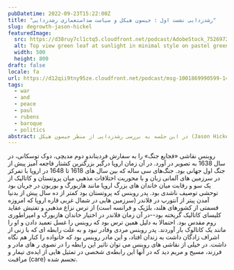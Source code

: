 ```yaml
---
pubDatetime: 2022-09-23T15:22:00Z
title: "رشدزدایی نشست اول : جیسون هیکل و سیاست ضداستعماری رشدزدایی"
slug: degrowth-jason-hickel
featuredImage:
  src: https://d38ruy7cl1ctq5.cloudfront.net/podcast/AdobeStock_752697260.jpeg?format=auto
  alt: Top view green leaf at sunlight in minimal style on pastel green background. Natural tree branch of lilac with new spring leaves, monochrome photo, botanical nature design poster, spring flat lay
  width: 500
  height: 800
draft: false
locale: fa
url: https://d12qii9tny95ze.cloudfront.net/podcast/msg-1001869990599-1491.ogg
tags:
  - war
  - and
  - peace
  - paul
  - rubens
  - baroque
  - politics
abstract: در این جلسه به بررسی رشدزدایی از منظر جیسون هیکل (Jason Hickel) می پردازیم. هیکل استاد انسان شناسی در دانشگاه آوتونومای بارسلوناست (Universitat Autònoma de Barcelona) و آثار متعددی در زمینه محیط زیست و عواقب رشد مخرب سرمایه و مصرف دارد. او پیشنهاد می کند برای عدالت اجتماعی و اقلیمی شمال جهانی باید درس هایی را از تجربیات حرکات مردمی در جنوب جهانی مانند توافق 2010 در کوچابامبا در بولیوی، خودگردانی زاپاتیستا و روژاوا، ودیگر جنبش ها بیاموزد. 
---
```



روبنس نقاشی «فجایع جنگ» را به سفارش فردیناندو دوم مدیچی، دوک توسکانی، در سال 1638 به تصویر در آورد.  در آن زمان اروپا درگیر بزرگترین کشتار فاجعه آمیز پیش از جنگ اول جهانی بود. جنگ‌های سی ساله که بین سال های 1618 تا 1648 در اروپا با تمرکز در سرزمین های آلمانی زبان و با محوریت اختلافات مذهبی میان پروتستان و کاتالیک از یک سو و رقابت میان خاندان های بزرگ اروپا مانند هازبورگ و بوربون در جریان بود توحشی توصیف ناشدی بود. پدر روبنس که پروتستان بود کمتر از ده سال پیش از بدنیا آمدن پیتر از آنتورپ در فلاندر (سرزمین هایی در شمال غربی قاره اروپا که امروزه قسمتی از کشورهای هلند، بلژیک و فرانسه است) از ترس نزاع مذهبی و تفتیش عقاید کلیسای کاتالیک گریخته بود--در آن زمان فلاندر در اختیار خاندان هازبورگ و امپراطوری روم مقدس بود. احتمالا به دلیل همین ترس بود که روبنس را غسل تعمید دادن و او را مانند یک کاتالوک بار آوردند. پدر روبنس مردی وفادر نبود و به علت رابطه ای که با زنی از اشراف زادگان داشت به  زندان افتاد، و این مادر روبنس بود که خانواده را کنار هم نگاه داشت. در خیلی از نقاشی های روبنس می توان تاثیر این رابطه را در تصوی    ر های مادر و فرزند، مسیح و مریم دید که در آنها این  رابطه‌ی ‌شخصی در تمثیل هایی از ایده‌ی تیمار و مراقبت (care) تجسم شده.